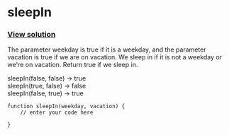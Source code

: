 # sleepIn
### [View solution](solution/)  
The parameter weekday is true if it is a weekday, and the parameter vacation is true if we are on vacation. We sleep in if it is not a weekday or we're on vacation. Return true if we sleep in.

sleepIn(false, false) → true  
sleepIn(true, false) → false  
sleepIn(false, true) → true  
```
function sleepIn(weekday, vacation) {
    // enter your code here

}
```
